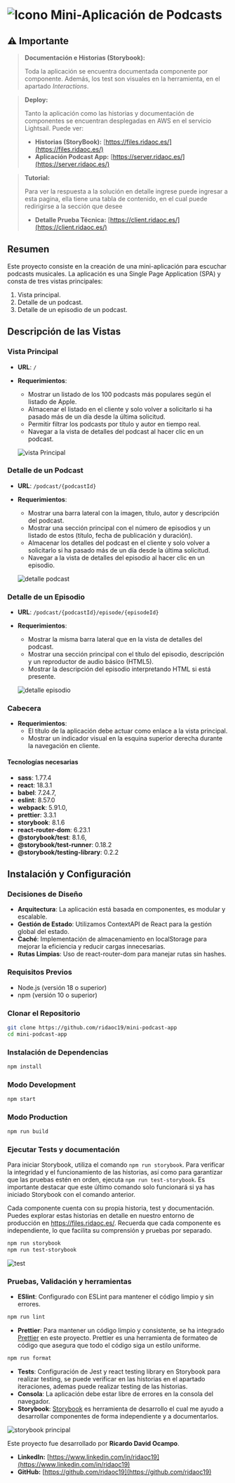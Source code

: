 # ![Icono](./src/assets/icon.svg) Mini-Aplicación de Podcasts

## ⚠️ **Importante**

> **Documentación e Historias (Storybook):**
>
> Toda la aplicación se encuentra documentada componente por componente. Además, los test son visuales en la herramienta, en el apartado _Interactions_.

> **Deploy:**
>
> Tanto la aplicación como las historias y documentación de componentes se encuentran desplegadas en AWS en el servicio Lightsail. Puede ver:
>
> - **Historias (StoryBook):** [https://files.ridaoc.es/](https://files.ridaoc.es/)
> - **Aplicación Podcast App:** [https://server.ridaoc.es/](https://server.ridaoc.es/)

> **Tutorial:**
>
> Para ver la respuesta a la solución en detalle ingrese puede ingresar a esta pagina, ella tiene una tabla de contenido, en el cual puede redirigirse a la sección que desee
>
> - **Detalle Prueba Técnica:** [https://client.ridaoc.es/](https://client.ridaoc.es/)

## Resumen

Este proyecto consiste en la creación de una mini-aplicación para escuchar podcasts musicales. La aplicación es una Single Page Application (SPA) y consta de tres vistas principales:

1. Vista principal.
2. Detalle de un podcast.
3. Detalle de un episodio de un podcast.

## Descripción de las Vistas

### Vista Principal

- **URL**: `/`
- **Requerimientos**:

  - Mostrar un listado de los 100 podcasts más populares según el listado de Apple.
  - Almacenar el listado en el cliente y solo volver a solicitarlo si ha pasado más de un día desde la última solicitud.
  - Permitir filtrar los podcasts por título y autor en tiempo real.
  - Navegar a la vista de detalles del podcast al hacer clic en un podcast.

  ![vista Principal](./src/assets/image%208.png)

### Detalle de un Podcast

- **URL**: `/podcast/{podcastId}`
- **Requerimientos**:

  - Mostrar una barra lateral con la imagen, título, autor y descripción del podcast.
  - Mostrar una sección principal con el número de episodios y un listado de estos (título, fecha de publicación y duración).
  - Almacenar los detalles del podcast en el cliente y solo volver a solicitarlo si ha pasado más de un día desde la última solicitud.
  - Navegar a la vista de detalles del episodio al hacer clic en un episodio.

  ![detalle podcast](./src/assets/image%2011.png)

### Detalle de un Episodio

- **URL**: `/podcast/{podcastId}/episode/{episodeId}`
- **Requerimientos**:

  - Mostrar la misma barra lateral que en la vista de detalles del podcast.
  - Mostrar una sección principal con el título del episodio, descripción y un reproductor de audio básico (HTML5).
  - Mostrar la descripción del episodio interpretando HTML si está presente.

  ![detalle episodio](./src/assets/image%2013.png)

### Cabecera

- **Requerimientos**:
  - El título de la aplicación debe actuar como enlace a la vista principal.
  - Mostrar un indicador visual en la esquina superior derecha durante la navegación en cliente.

#### Tecnologías necesarias

- **sass**: 1.77.4
- **react**: 18.3.1
- **babel**: 7.24.7,
- **eslint**: 8.57.0
- **webpack**: 5.91.0,
- **prettier**: 3.3.1
- **storybook**: 8.1.6
- **react-router-dom**: 6.23.1
- **@storybook/test**: 8.1.6,
- **@storybook/test-runner**: 0.18.2
- **@storybook/testing-library**: 0.2.2

## Instalación y Configuración

### Decisiones de Diseño

- **Arquitectura**: La aplicación está basada en componentes, es modular y escalable.
- **Gestión de Estado**: Utilizamos ContextAPI de React para la gestión global del estado.
- **Caché**: Implementación de almacenamiento en localStorage para mejorar la eficiencia y reducir cargas innecesarias.
- **Rutas Limpias**: Uso de react-router-dom para manejar rutas sin hashes.

### Requisitos Previos

- Node.js (versión 18 o superior)
- npm (versión 10 o superior)

### Clonar el Repositorio

```bash
git clone https://github.com/ridaoc19/mini-podcast-app
cd mini-podcast-app
```

### Instalación de Dependencias

```bash
npm install
```

### Modo Development

```bash
npm start
```

### Modo Production

```bash
npm run build
```

### Ejecutar Tests y documentación

Para iniciar Storybook, utiliza el comando `npm run storybook`. Para verificar la integridad y el funcionamiento de las historias, así como para garantizar que las pruebas estén en orden, ejecuta `npm run test-storybook`. Es importante destacar que este último comando solo funcionará si ya has iniciado Storybook con el comando anterior.

Cada componente cuenta con su propia historia, test y documentación. Puedes explorar estas historias en detalle en nuestro entorno de producción en https://files.ridaoc.es/. Recuerda que cada componente es independiente, lo que facilita su comprensión y pruebas por separado.

```bash
npm run storybook
npm run test-storybook
```

![test](./src/assets/image%204.png)

### Pruebas, Validación y herramientas

- **ESlint**: Configurado con ESLint para mantener el código limpio y sin errores.

```bash
npm run lint
```

- **Prettier**: Para mantener un código limpio y consistente, se ha integrado [Prettier](https://prettier.io/) en este proyecto. Prettier es una herramienta de formateo de código que asegura que todo el código siga un estilo uniforme.

```bash
npm run format
```

- **Tests**: Configuración de Jest y react testing library en Storybook para realizar testing, se puede verificar en las historias en el apartado iteraciones, ademas puede realizar testing de las historias.
- **Consola**: La aplicación debe estar libre de errores en la consola del navegador.
- **Storybook**: [Storybook](https://storybook.js.org/) es herramienta de desarrollo el cual me ayudo a desarrollar componentes de forma independiente y a documentarlos.

![storybook principal](./src/assets/image.png)

Este proyecto fue desarrollado por **Ricardo David Ocampo**.

- **LinkedIn:** [https://www.linkedin.com/in/ridaoc19](https://www.linkedin.com/in/ridaoc19)
- **GitHub:** [https://github.com/ridaoc19](https://github.com/ridaoc19)
